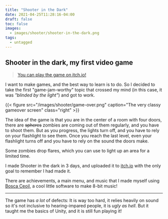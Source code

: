 ```yaml
---
title: "Shooter in the Dark"
date: 2021-04-25T11:28:16-04:00
draft: false
toc: false
images:
  - images/shooter/shooter-in-the-dark.png
tags: 
  - untagged
---
```


## Shooter in the dark, my first video game

> [You can play the game on itch.io!](https://sweetiemetalhead.itch.io/shooter-in-the-dark)

I want to make games, and the best way to learn is to do. So I decided to take
the first "game-jam-worthy" topic that crossed my mind (in this case, it was
*"blinded by the light"*) and got to work.

{{< figure src="/images/shooter/game-over.png" caption="The very classy gameover screen" class="right" >}}

The idea of the game is that you are in the center of a room with four doors,
there are ~~spheres~~ zombies are coming out of them regularly, and you have to
shoot them. But as you progress, the lights turn off, and you have to rely on
your flashlight to see them. Once you reach the last level, even your flashlight
turns off and you have to rely on the sound the doors make.

Some zombies drop flares, which you can use to light up an area for a limited
time.

I made Shooter in the dark in 3 days, and uploaded it to
[itch.io](https://itch.io) with the only goal to remember I had made it.

There are achievements, a main menu, and music that I made myself using
[Bosca Ceoil](https://boscaceoil.net/), a cool little software to make 8-bit
music!


---

The game has *a lot* of defects: It is way too hard, it relies heavily on sound
so it's not inclusive to hearing-impared people, it is *ugly as hell*.
But it taught me the basics of Unity, and it is still fun playing it!
